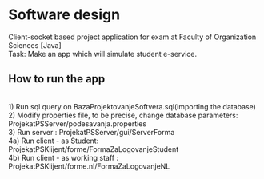 # Software design
Client-socket based project application for exam at Faculty of Organization Sciences [Java]<br/>
Task: Make an app which will simulate student e-service.

## How to run the app 
<br/>
1) Run sql query on BazaProjektovanjeSoftvera.sql(importing the database)<br/>
2) Modify properties file, to be precise, change database parameters: ProjekatPSServer/podesavanja.properties<br/>
3) Run server : ProjekatPSServer/gui/ServerForma<br/>
4a) Run client - as Student: ProjekatPSKlijent/forme/FormaZaLogovanjeStudent<br/>
4b) Run client - as working staff : ProjekatPSKlijent/forme.nl/FormaZaLogovanjeNL
